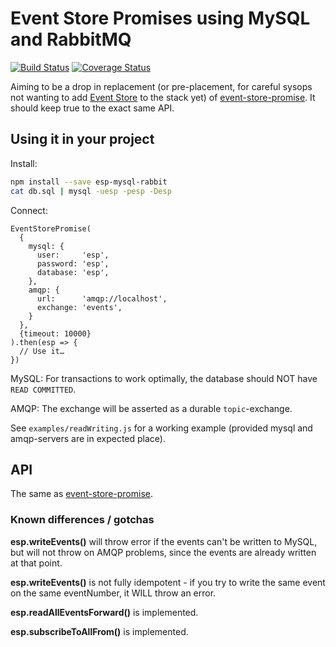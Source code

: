 Event Store Promises using MySQL and RabbitMQ
=============================================

[![Build Status](https://travis-ci.org/Textalk/esp-mysql-rabbit.png?branch=master)](https://travis-ci.org/Textalk/esp-mysql-rabbit)
[![Coverage Status](https://coveralls.io/repos/Textalk/esp-mysql-rabbit/badge.png?branch=master)](https://coveralls.io/r/Textalk/esp-mysql-rabbit)

Aiming to be a drop in replacement (or pre-placement, for careful sysops not wanting to add
[Event Store](https://geteventstore.com/) to the stack yet) of
[event-store-promise](https://github.com/Textalk/event-store-promise).  It should keep true to the
exact same API.


Using it in your project
------------------------

Install:

```bash
npm install --save esp-mysql-rabbit
cat db.sql | mysql -uesp -pesp -Desp
```

Connect:

```
EventStorePromise(
  {
    mysql: {
      user:     'esp',
      password: 'esp',
      database: 'esp',
    },
    amqp: {
      url:      'amqp://localhost',
      exchange: 'events',
    }
  },
  {timeout: 10000}
).then(esp => {
  // Use it…
})
```

MySQL: For transactions to work optimally, the database should NOT have `READ COMMITTED`.

AMQP: The exchange will be asserted as a durable `topic`-exchange.

See `examples/readWriting.js` for a working example (provided mysql and amqp-servers are in
expected place).


API
---

The same as [event-store-promise](https://github.com/Textalk/event-store-promise).


### Known differences / gotchas

**esp.writeEvents()** will throw error if the events can't be written to MySQL, but will not throw
on AMQP problems, since the events are already written at that point.

**esp.writeEvents()** is not fully idempotent - if you try to write the same event on the same
eventNumber, it WILL throw an error.

**esp.readAllEventsForward()** is implemented.

**esp.subscribeToAllFrom()** is implemented.
